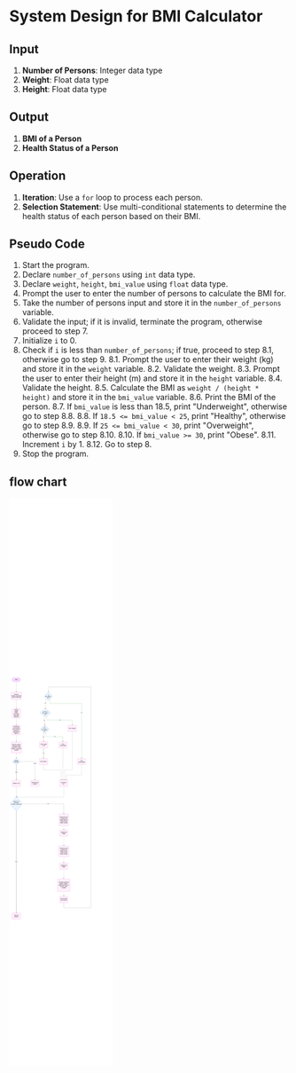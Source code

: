 # System Design for BMI Calculator

## Input
1. **Number of Persons**: Integer data type
2. **Weight**: Float data type
3. **Height**: Float data type

## Output
1. **BMI of a Person**
2. **Health Status of a Person**

## Operation
1. **Iteration**: Use a `for` loop to process each person.
2. **Selection Statement**: Use multi-conditional statements to determine the health status of each person based on their BMI.

## Pseudo Code
1. Start the program.
2. Declare `number_of_persons` using `int` data type.
3. Declare `weight`, `height`, `bmi_value` using `float` data type.
4. Prompt the user to enter the number of persons to calculate the BMI for.
5. Take the number of persons input and store it in the `number_of_persons` variable.
6. Validate the input; if it is invalid, terminate the program, otherwise proceed to step 7.
7. Initialize `i` to 0.
8. Check if `i` is less than `number_of_persons`; if true, proceed to step 8.1, otherwise go to step 9.
    8.1. Prompt the user to enter their weight (kg) and store it in the `weight` variable.
    8.2. Validate the weight.
    8.3. Prompt the user to enter their height (m) and store it in the `height` variable.
    8.4. Validate the height.
    8.5. Calculate the BMI as `weight / (height * height)` and store it in the `bmi_value` variable.
    8.6. Print the BMI of the person.
    8.7. If `bmi_value` is less than 18.5, print "Underweight", otherwise go to step 8.8.
    8.8. If `18.5 <= bmi_value < 25`, print "Healthy", otherwise go to step 8.9.
    8.9. If `25 <= bmi_value < 30`, print "Overweight", otherwise go to step 8.10.
    8.10. If `bmi_value >= 30`, print "Obese".
    8.11. Increment `i` by 1.
    8.12. Go to step 8.
9. Stop the program.

## flow chart
![BMI Flowchart](BMI_FLOWCHART.png)